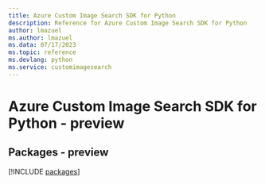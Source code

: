 ```yaml
---
title: Azure Custom Image Search SDK for Python
description: Reference for Azure Custom Image Search SDK for Python
author: lmazuel
ms.author: lmazuel
ms.data: 07/17/2023
ms.topic: reference
ms.devlang: python
ms.service: customimagesearch
---
```

# Azure Custom Image Search SDK for Python - preview
## Packages - preview
[!INCLUDE [packages](custom-image-search-index.md)]